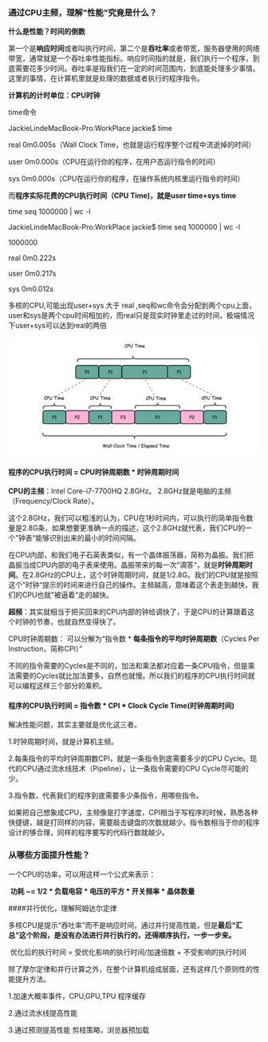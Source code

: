 ### 通过CPU主频，理解"性能"究竟是什么？



**什么是性能？时间的倒数**

​		第一个是**响应时间**或者叫执行时间，第二个是**吞吐率**或者带宽，服务器使用的网络带宽，通常就是一个吞吐率性能指标。响应时间指的就是，我们执行一个程序，到底需要花多少时间。吞吐率是指我们在一定的时间范围内，到底能处理多少事情。这里的事情，在计算机里就是处理的数据或者执行的程序指令。

**计算机的计时单位：CPU时钟**

time命令  

JackieLindeMacBook-Pro:WorkPlace jackie$ time

real	0m0.005s（Wall Clock Time，也就是运行程序整个过程中流逝掉的时间）

user	0m0.000s（CPU在运行你的程序，在用户态运行指令的时间）

sys	0m0.000s（CPU在运行你的程序，在操作系统内核里运行指令的时间）

而**程序实际花费的CPU执行时间（CPU Time)，就是user time+sys time**

time seq 1000000 | wc -l

JackieLindeMacBook-Pro:WorkPlace jackie$ time seq 1000000 | wc -l

 1000000

real	0m0.222s

user	0m0.217s

sys	0m0.012s

多核的CPU,可能出现user+sys 大于 real  ,seq和wc命令会分配到两个cpu上面，user和sys是两个cpu时间相加的，而real只是现实时钟里走过的时间，极端情况下user+sys可以达到real的两倍

<img src="../image/0b340db019d7e389a2bde4c237ee4700.jpg">



####		程序的CPU执行时间 = CPU时钟周期数 * 时钟周期时间

**CPU的主频**：Intel Core-i7-7700HQ 2.8GHz。  2.8GHz就是电脑的主频（Frequency/Clock Rate）。

这个2.8GHz，我们可以粗浅的认为，CPU在1秒时间内，可以执行的简单指令数量是2.8G条，如果想要更准确一点的描述，这个2.8GHz就代表，我们CPU的一个”钟表“能够识别出来的最小的时间间隔。

在CPU内部，和我们电子石英表类似，有一个晶体振荡器，简称为晶振。我们把晶振当成CPU内部的电子表来使用。晶振带来的每一次”滴答“，就是**时钟周期时间**。在2.8GHz的CPU上，这个时钟周期时间，就是1/2.8G。我们的CPU就是按照这个”时钟“提示的时间来进行自己的操作。主频越高，意味着这个表走到越快，我们的CPU也就”被逼着“走的越快。

**超频**：其实就相当于把买回来的CPU内部的钟给调快了，于是CPU的计算跟着这个时钟的节奏，也就自然变得快了。

CPU时钟周期数： 可以分解为“指令数 * **每条指令的平均时钟周期数**（Cycles Per Instruction，简称CPI）”

不同的指令需要的Cycles是不同的，加法和乘法都对应着一条CPU指令，但是乘法需要的Cycles就比加法要多，自然也就慢。所以我们的程序的CPU执行时间就可以编程这样三个部分的乘积。

####		程序的CPU执行时间 = 指令数 * CPI * Clock Cycle Time(时钟周期时间)

解决性能问题，其实主要就是优化这三者。

1.时钟周期时间，就是计算机主频。

2.每条指令的平均时钟周期数CPI，就是一条指令到底需要多少的CPU Cycle。现代的CPU通过流水线技术（Pipeline），让一条指令需要的CPU Cycle尽可能的少。

3.指令数，代表我们的程序到底需要多少条指令，用哪些指令。



如果把自己想象成CPU，主频像是打字速度，CPI相当于写程序的时候，熟悉各种快捷键，越是打同样的内容，需要敲击键盘的次数就越少。指令数相当于你的程序设计的够合理，同样的程序要写的代码行数就越少。



### 从哪些方面提升性能？

一个CPU的功率，可以用这样一个公式来表示：

​	**功耗 ~= 1/2 * 负载电容 * 电压的平方 * 开关频率 * 晶体数量**

####并行优化，理解阿姆达尔定律

多核CPU是提示“吞吐率”而不是响应时间，通过并行提高性能，但是**最后“汇总”这个阶段，是没有办法进行并行执行的，还得顺序执行，一步一步来。**

​	优化后的执行时间 = 受优化影响的执行时间/加速倍数 + 不受影响的执行时间



除了摩尔定律和并行计算之外，在整个计算机组成层面，还有这样几个原则性的性能提升方法。

1.加速大概率事件，CPU,GPU,TPU      程序缓存

2.通过流水线提高性能

3.通过预测提高性能   剪枝策略，浏览器预加载

